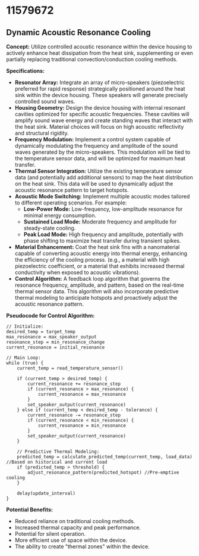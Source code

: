 # 11579672

## Dynamic Acoustic Resonance Cooling

**Concept:** Utilize controlled acoustic resonance within the device housing to actively enhance heat dissipation from the heat sink, supplementing or even partially replacing traditional convection/conduction cooling methods.

**Specifications:**

*   **Resonator Array:** Integrate an array of micro-speakers (piezoelectric preferred for rapid response) strategically positioned around the heat sink within the device housing. These speakers will generate precisely controlled sound waves.
*   **Housing Geometry:** Design the device housing with internal resonant cavities optimized for specific acoustic frequencies. These cavities will amplify sound wave energy and create standing waves that interact with the heat sink. Material choices will focus on high acoustic reflectivity and structural rigidity.
*   **Frequency Modulation:** Implement a control system capable of dynamically modulating the frequency and amplitude of the sound waves generated by the micro-speakers. This modulation will be tied to the temperature sensor data, and will be optimized for maximum heat transfer.
*   **Thermal Sensor Integration:** Utilize the existing temperature sensor data (and potentially add additional sensors) to map the heat distribution on the heat sink. This data will be used to dynamically adjust the acoustic resonance pattern to target hotspots.
*   **Acoustic Mode Switching:** Implement multiple acoustic modes tailored to different operating scenarios. For example:
    *   **Low-Power Mode:** Low-frequency, low-amplitude resonance for minimal energy consumption.
    *   **Sustained Load Mode:** Moderate frequency and amplitude for steady-state cooling.
    *   **Peak Load Mode:** High frequency and amplitude, potentially with phase shifting to maximize heat transfer during transient spikes.
*   **Material Enhancement:** Coat the heat sink fins with a nanomaterial capable of converting acoustic energy into thermal energy, enhancing the efficiency of the cooling process. (e.g., a material with high piezoelectric coefficient, or a material that exhibits increased thermal conductivity when exposed to acoustic vibrations).
*   **Control Algorithm:** A feedback loop algorithm that governs the resonance frequency, amplitude, and pattern, based on the real-time thermal sensor data. This algorithm will also incorporate predictive thermal modeling to anticipate hotspots and proactively adjust the acoustic resonance pattern. 

**Pseudocode for Control Algorithm:**

```
// Initialize:
desired_temp = target_temp
max_resonance = max_speaker_output
resonance_step = min_resonance_change
current_resonance = initial_resonance

// Main Loop:
while (true) {
    current_temp = read_temperature_sensor()

    if (current_temp > desired_temp) {
        current_resonance += resonance_step
        if (current_resonance > max_resonance) {
            current_resonance = max_resonance
        }
        set_speaker_output(current_resonance)
    } else if (current_temp < desired_temp - tolerance) {
        current_resonance -= resonance_step
        if (current_resonance < min_resonance) {
            current_resonance = min_resonance
        }
        set_speaker_output(current_resonance)
    }

    // Predictive Thermal Modeling:
    predicted_temp = calculate_predicted_temp(current_temp, load_data) //Based on historical and current load
    if (predicted_temp > threshold) {
        adjust_resonance_pattern(predicted_hotspot) //Pre-emptive cooling
    }

    delay(update_interval)
}
```

**Potential Benefits:**

*   Reduced reliance on traditional cooling methods.
*   Increased thermal capacity and peak performance.
*   Potential for silent operation.
*   More efficient use of space within the device.
*   The ability to create "thermal zones" within the device.